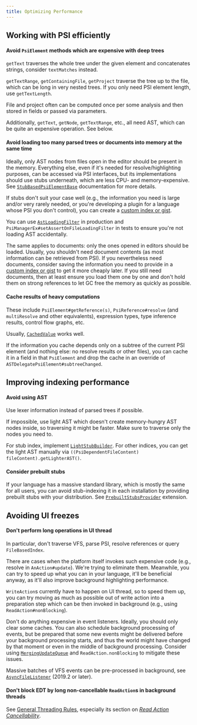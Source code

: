 ```yaml
---
title: Optimizing Performance
---
```


## Working with PSI efficiently

#### Avoid `PsiElement` methods which are expensive with deep trees

`getText` traverses the whole tree under the given element and concatenates strings, consider `textMatches` instead.

`getTextRange`, `getContainingFile`, `getProject` traverse the tree up to the file, which can be long in very nested trees. If you only need PSI element length, use `getTextLength`. 

File and project often can be computed once per some analysis and then stored in fields or passed via parameters.

Additionally, `getText`, `getNode`, `getTextRange`, etc., all need AST, which can be quite an expensive operation. See below.

#### Avoid loading too many parsed trees or documents into memory at the same time

Ideally, only AST nodes from files open in the editor should be present in the memory.
Everything else, even if it's needed for resolve/highlighting purposes, can be accessed via PSI interfaces,
but its implementations should use stubs underneath, which are less CPU- and memory-expensive.
See [`StubBasedPsiElementBase`](upsource:////platform/core-impl/src/com/intellij/extapi/psi/StubBasedPsiElementBase.java) documentation for more details.

If stubs don't suit your case well (e.g., the information you need is large and/or very rarely needed, or you're
developing a plugin for a language whose PSI you don't control), you can create a [custom index or gist](/basics/indexing_and_psi_stubs.md).

You can use [`AstLoadingFilter`](upsource:///platform/core-api/src/com/intellij/util/AstLoadingFilter.java) in production and `PsiManagerEx#setAssertOnFileLoadingFilter` in tests
to ensure you're not loading AST accidentally.

The same applies to documents: only the ones opened in editors should be loaded.
Usually, you shouldn't need document contents (as most information can be retrieved from PSI). If you nevertheless
need documents, consider saving the information you need to provide in a [custom index or gist](/basics/indexing_and_psi_stubs.md) to get it more cheaply later. 
If you still need documents, then at least ensure you load them one by one and don't hold them on
strong references to let GC free the memory as quickly as possible. 

#### Cache results of heavy computations

These include `PsiElement#getReference(s)`, `PsiReference#resolve` (and `multiResolve` and other equivalents),
expression types, type inference results, control flow graphs, etc.

Usually, [`CachedValue`](upsource:///platform/core-api/src/com/intellij/psi/util/CachedValue.java) works well.

If the information you cache depends only on a subtree of the current PSI element 
(and nothing else: no resolve results or other files), you can cache it in a field in that `PsiElement` and drop the cache
in an override of `ASTDelegatePsiElement#subtreeChanged`.
  
## Improving indexing performance

#### Avoid using AST

Use lexer information instead of parsed trees if possible.

If impossible, use light AST which doesn't create memory-hungry AST nodes inside, so traversing it might be faster. 
Make sure to traverse only the nodes you need to.

For stub index, implement [`LightStubBuilder`](upsource:///platform/core-impl/src/com/intellij/psi/stubs/LightStubBuilder.java). For other indices, you can get the light AST manually 
via `((PsiDependentFileContent) fileContent).getLighterAST()`.

#### Consider prebuilt stubs

If your language has a massive standard library, which is mostly the same for all users, you can avoid stub-indexing it
in each installation by providing prebuilt stubs with your distribution. See [`PrebuiltStubsProvider`](upsource:///platform/lang-impl/src/com/intellij/psi/stubs/PrebuiltStubs.kt) extension.

## Avoiding UI freezes

#### Don't perform long operations in UI thread

In particular, don't traverse VFS, parse PSI, resolve references or query `FileBasedIndex`.

There are cases when the platform itself invokes such expensive code (e.g., resolve in `AnAction#update`).
We're trying to eliminate them. Meanwhile, you can try to speed up what you can in your language, it'll be beneficial anyway, as it'll also improve
background highlighting performance.

`WriteAction`s currently have to happen on UI thread, so to speed them up, you can try moving as much as possible
out of write action into a preparation step which can be then invoked in background (e.g., using `ReadAction#nonBlocking`).

Don't do anything expensive in event listeners. Ideally, you should only clear some caches.
You can also schedule background processing of events, but be prepared that some new events might be delivered
before your background processing starts, and thus the world might have changed by that moment or 
even in the middle of background processing. Consider using [`MergingUpdateQueue`](upsource:///platform/platform-api/src/com/intellij/util/ui/update/MergingUpdateQueue.java) and `ReadAction.nonBlocking` to mitigate these issues.

Massive batches of VFS events can be pre-processed in background, see [`AsyncFileListener`](upsource:///platform/core-api/src/com/intellij/openapi/vfs/AsyncFileListener.java) (2019.2 or later). 

#### Don't block EDT by long non-cancellable `ReadAction`s in background threads

See [General Threading Rules](/basics/architectural_overview/general_threading_rules.md), especially its section on [*Read Action Cancellability*](/basics/architectural_overview/general_threading_rules.md#read-action-cancellability).